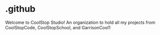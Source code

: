 # .github
Welcome to CoolStop Studio! An organization to hold all my projects from CoolStopCode, CoolStopSchool, and GarrisonCool1
